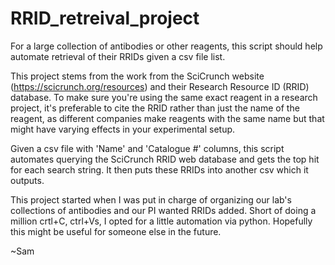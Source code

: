 # RRID_retreival_project
For a large collection of antibodies or other reagents, this script should help automate retrieval of their RRIDs given a csv file list.

This project stems from the work from the SciCrunch website (https://scicrunch.org/resources) and their Research Resource ID (RRID) database. To make sure you're using the same exact reagent in a research project, it's preferable to cite the RRID rather than just the name of the reagent, as different companies make reagents with the same name but that might have varying effects in your experimental setup.

Given a csv file with 'Name' and 'Catalogue #' columns, this script automates querying the SciCrunch RRID web database and gets the top hit for each search string. It then puts these RRIDs into another csv which it outputs.

This project started when I was put in charge of organizing our lab's collections of antibodies and our PI wanted RRIDs added. Short of doing a million crtl+C, ctrl+Vs, I opted for a little automation via python. Hopefully this might be useful for someone else in the future.

~Sam
